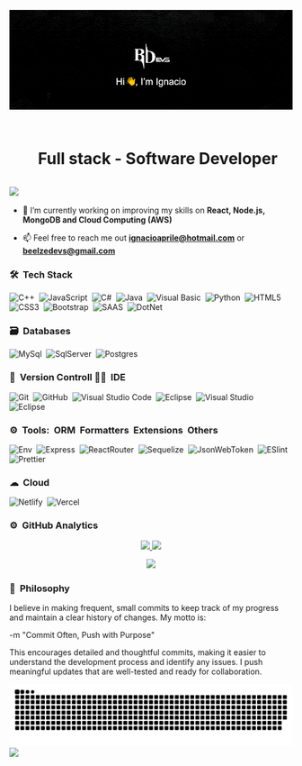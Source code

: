 <div style="display:flex; justify-content:center;" >

![alt README header](/carta%20presentacion.png)

</div>

<div id="user-content-toc">
  <ul align="center">
    <summary><h1 style="display: inline-block; border-bottom:0px;">Full stack - Software Developer</h1></summary>
  </ul>
</div>
<!--horizontal divider(gif with gradiant)-->
<div>
<img src="https://user-images.githubusercontent.com/73097560/115834477-dbab4500-a447-11eb-908a-139a6edaec5c.gif">
</div>
<div align="left">

- 🌱 I’m currently working on improving my skills on **React, Node.js, MongoDB and Cloud Computing (AWS)**

- 📫 Feel free to reach me out **ignacioaprile@hotmail.com** or **beelzedevs@gmail.com**
</div>

<div>

### 🛠 &nbsp;Tech Stack

![C++](https://img.shields.io/badge/c++-%2300599C.svg?style=for-the-badge&logo=c%2B%2B&logoColor=white)&nbsp;
![JavaScript](https://img.shields.io/badge/javascript-%23323330.svg?style=for-the-badge&logo=javascript&logoColor=%23F7DF1E)&nbsp;
![C#](https://img.shields.io/badge/C%23-512BD4?style=for-the-badge&logo=csharp&logoColor=white)&nbsp;
![Java](https://img.shields.io/badge/java-%23ED8B00.svg?style=for-the-badge&logo=openjdk&logoColor=red)&nbsp;
![Visual Basic](https://img.shields.io/badge/VisualBasic-007ACC?style=for-the-badge&logo=visualbasic&logoColor=white)&nbsp;
![Python](https://img.shields.io/badge/python-3670A0?style=for-the-badge&logo=python&logoColor=ffdd54)&nbsp;
![HTML5](https://img.shields.io/badge/html5-%23E34F26.svg?style=for-the-badge&logo=html5&logoColor=white)&nbsp;
![CSS3](https://img.shields.io/badge/css3-%231572B6.svg?style=for-the-badge&logo=css3&logoColor=white)&nbsp;
![Bootstrap](https://img.shields.io/badge/bootstrap-%23563D7C.svg?style=for-the-badge&logo=bootstrap&logoColor=white)&nbsp;
![SAAS](https://img.shields.io/badge/Sass-CC6699?style=for-the-badge&logo=sass&logoColor=white)&nbsp;
![DotNet](https://img.shields.io/badge/.Net-512BD4?style=for-the-badge&logo=dotnet&logoColor=white)&nbsp;

### 🗃 &nbsp;Databases

![MySql](https://img.shields.io/badge/MySQL-005C84?style=for-the-badge&logo=mysql&logoColor=white)&nbsp;
![SqlServer](https://img.shields.io/badge/Microsoft_SQL_Server-CC2927?style=for-the-badge&logo=microsoft-sql-server&logoColor=black)&nbsp;
![Postgres](https://img.shields.io/badge/PostgreSQL-316192?style=for-the-badge&logo=postgresql&logoColor=white)&nbsp;

### 🧰 &nbsp;Version Controll 👩‍💻 &nbsp;IDE 

![Git](https://img.shields.io/badge/git-%23F05033.svg?style=for-the-badge&logo=git&logoColor=white)&nbsp;
![GitHub](https://img.shields.io/badge/github-%23121011.svg?style=for-the-badge&logo=github&logoColor=white)&nbsp;
![Visual Studio Code](https://img.shields.io/badge/Visual%20Studio%20Code-0078d7.svg?style=for-the-badge&logo=visual-studio-code&logoColor=white)&nbsp;
![Eclipse](https://img.shields.io/badge/Eclipse-2C2255?style=for-the-badge&logo=eclipse&logoColor=white)&nbsp;
![Visual Studio](https://img.shields.io/badge/Visual_Studio-5C2D91?style=for-the-badge&logo=visual%20studio&logoColor=white)&nbsp;
![Eclipse](https://img.shields.io/badge/sublime_text-%23575757.svg?&style=for-the-badge&logo=sublime-text&logoColor=important)&nbsp;

### ⚙️ &nbsp;Tools: &nbsp;ORM &nbsp;Formatters &nbsp;Extensions &nbsp;Others
![Env](https://img.shields.io/badge/Dotenv-black?style=for-the-badge&logo=dotenv&logoColor=ECD53F)&nbsp;
![Express](https://img.shields.io/badge/Express.js-404D59?style=for-the-badge)&nbsp;
![ReactRouter](https://img.shields.io/badge/React_Router-CA4245?style=for-the-badge&logo=react-router&logoColor=white)&nbsp;
![Sequelize](https://img.shields.io/badge/sequelize-323330?style=for-the-badge&logo=sequelize&logoColor=blue)&nbsp;
![JsonWebToken](https://img.shields.io/badge/json%20web%20tokens-323330?style=for-the-badge&logo=json-web-tokens&logoColor=pink)&nbsp;
![ESlint](https://img.shields.io/badge/eslint-3A33D1?style=for-the-badge&logo=eslint&logoColor=white)&nbsp;
![Prettier](https://img.shields.io/badge/prettier-1A2C34?style=for-the-badge&logo=prettier&logoColor=F7BA3E)&nbsp;


### ☁ &nbsp;Cloud
![Netlify](https://img.shields.io/badge/Netlify-00C7B7?style=for-the-badge&logo=netlify&logoColor=white)&nbsp;
![Vercel](https://img.shields.io/badge/Vercel-000000?style=for-the-badge&logo=vercel&logoColor=white)&nbsp;


</div>

<!--- stats  -->
<div>

### ⚙️ &nbsp;GitHub Analytics

<p align="center">
  <a href="https://github.com/beelzedevs">
    <img height="180em" src="https://github-readme-stats-eight-theta.vercel.app/api?username=beelzedevs&show_icons=true&theme=vision-friendly-dark&include_all_commits=true&count_private=true"/>
  </a>
  <a href="https://github.com/beelzedevs">
    <img height="180em" src="https://github-readme-stats-eight-theta.vercel.app/api/top-langs/?username=beelzedevs&layout=compact&langs_count=8&theme=vision-friendly-dark"/>
  </a>
</p>
<div>
<p align="center">
  <img height="180em" src="https://github-readme-streak-stats.herokuapp.com/?user=beelzedevs&theme=vision-friendly-dark&hide_border=true"/>
</p>
<!--- stats (end) -->
</div>

<div align="left">

### 🐍 &nbsp;Philosophy

  <p align="left">I believe in making frequent, small commits to keep track of my progress and maintain a clear history of changes. My motto is:</p>
  <p align="left">-m "Commit Often, Push with Purpose"</p>
  <p align="left">This encourages detailed and thoughtful commits, making it easier to understand the development process and identify any issues. I push meaningful updates that are well-tested and ready for     
collaboration.</p>
  <div align="center">
   <a href="https://github.com/beelzedevs">
    <img src="https://github.com/1999AZZAR/1999AZZAR/blob/readme/resources/img/grid-snake.svg"
         alt="snake" /></a>
  </div>
</div>
 

<div>
<img src="https://user-images.githubusercontent.com/73097560/115834477-dbab4500-a447-11eb-908a-139a6edaec5c.gif">
</div>
